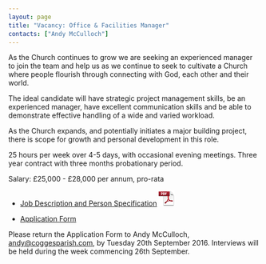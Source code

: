 ```yaml
---
layout: page
title: "Vacancy: Office & Facilities Manager"
contacts: ["Andy McCulloch"]
---
```


As the Church continues to grow we are seeking an experienced manager to join the team and help us as we continue to seek to cultivate a Church where people flourish through connecting with God, each other and their world.

The ideal candidate will have strategic project management skills, be an experienced manager, have excellent communication skills and be able to demonstrate effective handling of a wide and varied workload. 

As the Church expands, and potentially initiates a major building project, there is scope for growth and personal development in this role.

25 hours per week over 4-5 days, with occasional evening meetings. Three year contract with three months probationary period.

Salary: £25,000 - £28,000 per annum, pro-rata

* [Job Description and Person Specification](./Cogges%20Office%20and%20Facilities%20Manager%20JD.pdf "Opens PDF document")  ![PDF](/images/pdficon_large.png)

* [Application Form](./Application%20Form.docx "Opens Word document")

Please return the Application Form to Andy McCulloch, 
<a href="mailto:andy@coggesparish.com?subject=Application:%20Office%20and%20Facilities%20Manager">andy@coggesparish.com</a>, 
by Tuesday 20th September 2016.  Interviews will be held during the week commencing 26th September.
